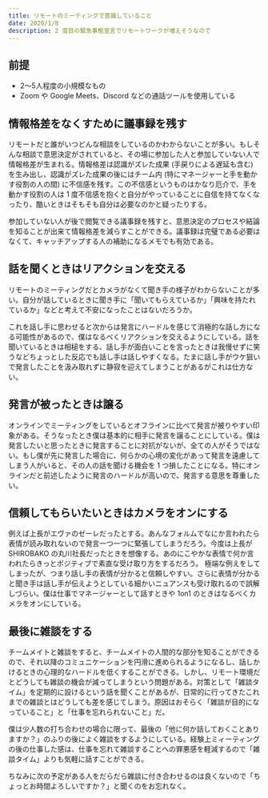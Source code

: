 ```yaml
---
title: リモートのミーティングで意識していること
date: 2020/1/8
description: 2 度目の緊急事態宣言でリモートワークが増えそうなので
---
```


## 前提

- 2〜5人程度の小規模なもの
- Zoom や Google Meets、Discord などの通話ツールを使用している

## 情報格差をなくすために議事録を残す

リモートだと誰がいつどんな相談をしているのかわからないことが多い。もしそんな相談で意思決定がされていると、その場に参加した人と参加していない人で情報格差が生まれる。情報格差は認識がズレた成果 (手戻りによる遅延も含む) を生み出し、認識がズレた成果の後にはチーム内 (特にマネージャーと手を動かす役割の人の間) に不信感を残す。この不信感というものはかなり厄介で、手を動かす役割の人は 1 度不信感を抱くと自分がやっていることに自信を持てなくなったり、酷いときはそもそも自分は必要なのかと疑ったりする。

参加していない人が後で閲覧できる議事録を残すと、意思決定のプロセスや結論を知ることが出来て情報格差を減らすことができる。議事録は完璧である必要はなくて、キャッチアップする人の補助になるメモでも有効である。

## 話を聞くときはリアクションを交える

リモートのミーティングだとカメラがなくて聞き手の様子がわからないことが多い。自分が話しているときに聞き手に「聞いてもらえているか」「興味を持たれているか」などと考えて不安になったことはないだろうか。

これを話し手に思わせると次からは発言にハードルを感じて消極的な話し方になる可能性があるので、僕はなるべくリアクションを交えるようにしている。話を聞いているときは相槌をする、話し手が面白いことを言ったときは我慢せずに笑うなどちょっとした反応でも話し手は話しやすくなる。たまに話し手がウケ狙いで発言したことを汲み取れずに静寂を迎えてしまうことがあるがこれは仕方ない。

## 発言が被ったときは譲る

オンラインでミーティングをしているとオフラインに比べて発言が被りやすい印象がある。そうなったとき僕は基本的に相手に発言を譲ることにしている。僕は発言したいと思ったときに発言することに対抗がないが、全ての人がそうではない。もし僕が先に発言した場合に、何らかの心境の変化があって発言を遠慮してしまう人がいると、その人の話を聞ける機会を 1 つ損したことになる。特にオンラインだと前述したように発言のハードルが高いので、発言する意思を尊重したい。

## 信頼してもらいたいときはカメラをオンにする

例えば上長がエヴァのゼーレだったとする。あんなフォルムでなにか言われたら表情が読み取れないので発言一つ一つに緊張してしまうだろう。今度は上長が SHIROBAKO の丸川社長だったときを想像する。あのにこやかな表情で何か言われたらきっとポジティブで素直な受け取り方をするだろう。
極端な例えをしてしまったが、つまり話し手の表情が分かると信頼しやすい。さらに表情が分かると聞き手は話し手が伝えようとしている細かいニュアンスも受け取れるので誤解しづらい。僕は仕事でマネージャーとして話すときや 1on1 のときはなるべくカメラをオンにしている。

## 最後に雑談をする

チームメイトと雑談をすると、チームメイトの人間的な部分を知ることができるので、それ以降のコミュニケーションを円滑に進められるようになるし、話しかけるときの心理的なハードルを低くすることができる。しかし、リモート環境だとどうしても雑談の機会が減ってしまうという問題がある。対策として「雑談タイム」を定期的に設けるという話を聞くことがあるが、日常的に行ってきたこれまでの雑談とはどうしても差を感じてしまう。原因はおそらく「雑談が目的になっていること」と「仕事を忘れられないこと」だ。

僕は少人数の打ち合わせの場合に限って、最後の「他に何か話しておくことありますか？」のふりの後によく雑談をするようにしている。経験上ミィーティングの後の仕事した感は、仕事を忘れて雑談することへの罪悪感を軽減するので「雑談タイム」よりも気軽に話すことができる。

ちなみに次の予定がある人をだらだら雑談に付き合わせるのは良くないので「ちょっとお時間よろしいですか？」と聞くのをお忘れなく。
